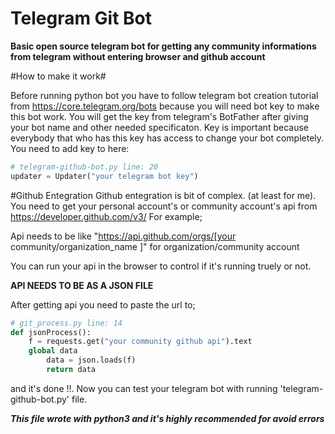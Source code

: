 # Telegram Git Bot

**Basic open source telegram bot for getting any community informations from telegram without entering browser and github account**

#How to make it work#

Before running python bot you have to follow telegram bot creation tutorial from https://core.telegram.org/bots because you will need bot key to make this bot work. You will get the key from telegram's BotFather after giving your bot name and other needed specificaton. Key is important because everybody that who has this key has access to change your bot completely. You need to add key to here:

```py
# telegram-github-bot.py line: 20
updater = Updater("your telegram bot key")
```

#Github Entegration
Github entegration is bit of complex. (at least for me).
You need to get your personal account's or community account's api from https://developer.github.com/v3/
For example;


Api needs to be like "https://api.github.com/orgs/[your community/organization_name ]" for organization/community account

You can run your api in the browser to control if it's running truely or not.

**API NEEDS TO BE AS A JSON FILE**

After getting api you need to paste the url to;

```py
# git_process.py line: 14
def jsonProcess():
	f = requests.get("your community github api").text 
	global data
    	data = json.loads(f)
    	return data
```
and it's done !!.
Now you can test your telegram bot with running 'telegram-github-bot.py' file.

***This file wrote with python3 and it's highly recommended for avoid errors***
